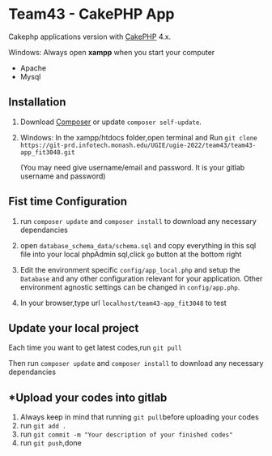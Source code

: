 # Team43 - CakePHP App

Cakephp applications version with [CakePHP](https://cakephp.org) 4.x.

Windows:  Always open **xampp** when you start your computer

- Apache
- Mysql

## Installation

1. Download [Composer](https://getcomposer.org/doc/00-intro.md) or update `composer self-update`.

2. Windows: In the xampp/htdocs folder,open terminal and Run `git clone https://git-prd.infotech.monash.edu/UGIE/ugie-2022/team43/team43-app_fit3048.git`

   (You may need give username/email and password. It is your gitlab username and password)

## Fist time Configuration

1. run `composer update` and `composer install` to download any necessary dependancies

2. open `database_schema_data/schema.sql` and copy everything in this sql file into your local phpAdmin sql,click `go` button at the bottom right
3.  Edit the environment specific `config/app_local.php` and setup the 
   `Database` and any other configuration relevant for your application.
   Other environment agnostic settings can be changed in `config/app.php`.
4. In your browser,type url `localhost/team43-app_fit3048` to test



## Update your local project

Each time you want to get latest codes,run `git pull`

Then run `composer update` and `composer install` to download any necessary dependancies



## *Upload your codes into gitlab

1. Always keep in mind that running `git pull`before uploading your codes
2. run `git add .`
3. run `git commit -m "Your description of your finished codes"`
4. run `git push`,done



